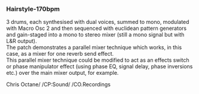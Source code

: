 ### Hairstyle-170bpm

3 drums, each synthesised with dual voices, summed to mono, modulated with Macro Osc 2 and then sequenced with euclidean pattern generators and gain-staged into a mono to stereo mixer (still a mono signal but with L\&R output).   
The patch demonstrates a parallel mixer technique which works, in this case, as a mixer for one reverb send effect.  
This parallel mixer technique could be modified to act as an effects switch or phase manipulator effect (using phase EQ, signal delay, phase inversions etc.) over the main mixer output, for example.

Chris Octane/ /CP:Sound/ /CO.Recordings